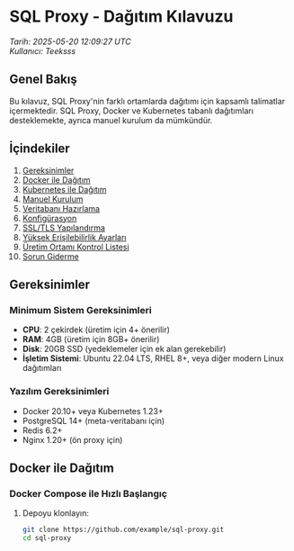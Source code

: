 # SQL Proxy - Dağıtım Kılavuzu

*Tarih: 2025-05-20 12:09:27 UTC*  
*Kullanıcı: Teeksss*

## Genel Bakış

Bu kılavuz, SQL Proxy'nin farklı ortamlarda dağıtımı için kapsamlı talimatlar içermektedir. SQL Proxy, Docker ve Kubernetes tabanlı dağıtımları desteklemekte, ayrıca manuel kurulum da mümkündür.

## İçindekiler

1. [Gereksinimler](#gereksinimler)
2. [Docker ile Dağıtım](#docker-ile-dağıtım)
3. [Kubernetes ile Dağıtım](#kubernetes-ile-dağıtım)
4. [Manuel Kurulum](#manuel-kurulum)
5. [Veritabanı Hazırlama](#veritabanı-hazırlama)
6. [Konfigürasyon](#konfigürasyon)
7. [SSL/TLS Yapılandırma](#ssltls-yapılandırma)
8. [Yüksek Erişilebilirlik Ayarları](#yüksek-erişilebilirlik-ayarları)
9. [Üretim Ortamı Kontrol Listesi](#üretim-ortamı-kontrol-listesi)
10. [Sorun Giderme](#sorun-giderme)

## Gereksinimler

### Minimum Sistem Gereksinimleri

- **CPU**: 2 çekirdek (üretim için 4+ önerilir)
- **RAM**: 4GB (üretim için 8GB+ önerilir)
- **Disk**: 20GB SSD (yedeklemeler için ek alan gerekebilir)
- **İşletim Sistemi**: Ubuntu 22.04 LTS, RHEL 8+, veya diğer modern Linux dağıtımları

### Yazılım Gereksinimleri

- Docker 20.10+ veya Kubernetes 1.23+
- PostgreSQL 14+ (meta-veritabanı için)
- Redis 6.2+
- Nginx 1.20+ (ön proxy için)

## Docker ile Dağıtım

### Docker Compose ile Hızlı Başlangıç

1. Depoyu klonlayın:
   ```bash
   git clone https://github.com/example/sql-proxy.git
   cd sql-proxy